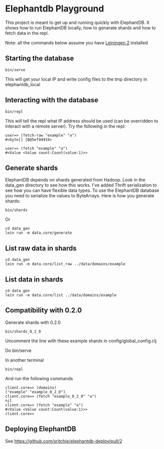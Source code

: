# Elephantdb Playground

This project is meant to get up and running quickly with ElephantDB. It shows how to run ElephantDB locally, how to generate shards and how to fetch data in the repl.

Note: all the commands below assume you have [Leiningen 2](https://github.com/technomancy/leiningen) installed 

## Starting the database

    bin/serve
  
This will get your local IP and write config files to the tmp directory in elephantdb_local

## Interacting with the database

    bin/repl

This will tell the repl what IP address should be used (can be overridden to interact with a remote server). Try the following in the repl:
  
    user=> (fetch-raw "example" "a")
    #<byte[] [B@5ef94934>
    
    user=> (fetch "example" "a")
    #<Value <Value count:Count(value:1)>>
  
## Generate shards

ElephantDB depends on shards generated from Hadoop. Look in the data_gen directory to see how this works. 
I've added Thrift serialization to see how you can have flexible data types. To use the ElephantDB database you need to serialize the values to ByteArrays. Here is how you generate shards:

    bin/shards
    
Or
    
    cd data_gen
    lein run -m data.core/generate
  
## List raw data in shards

    cd data_gen
    lein run -m data.core/list_raw ../data/domains/example
  
## List data in shards

    cd data_gen
    lein run -m data.core/list ../data/domains/example

## Compatibility with 0.2.0
Generate shards with 0.2.0

    bin/shards_0_2_0

Uncomment the line with these example shards in config/global_config.clj

Do 
    bin/serve
    
In another terminal

    bin/repl

And run the following commands

    client.core=> (domains)
    ["example" "example_0_2_0"]
    client.core=> (fetch "example_0_2_0" "a")
    nil
    client.core=> (fetch "example" "a")
    #<Value <Value count:Count(value:1)>>
    client.core=>
    

## Deploying ElephantDB

See https://github.com/sritchie/elephantdb-deploy/pull/2